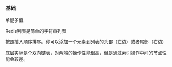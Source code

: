 ### 基础

单键多值

Redis列表是简单的字符串列表

按照插入顺序排序。你可以添加一个元素到列表的头部（左边）或者尾部（右边)

底层实际是个双向链表，对两端的操作性能很高，但是通过索引操作中间的节点性能会较差。


























